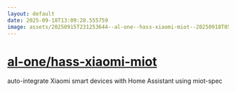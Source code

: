 ```yaml
---
layout: default
date: 2025-09-18T13:09:28.555759
image: assets/20250915T231253644--al-one--hass-xiaomi-miot--20250918T050921225--cropped.png
---
```


# [al-one/hass-xiaomi-miot](https://github.com/al-one/hass-xiaomi-miot)

auto-integrate Xiaomi smart devices with Home Assistant using miot-spec

